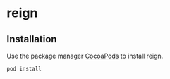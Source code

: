 # reign

## Installation

Use the package manager [CocoaPods](https://cocoapods.org/) to install reign.

```bash
pod install 
```

